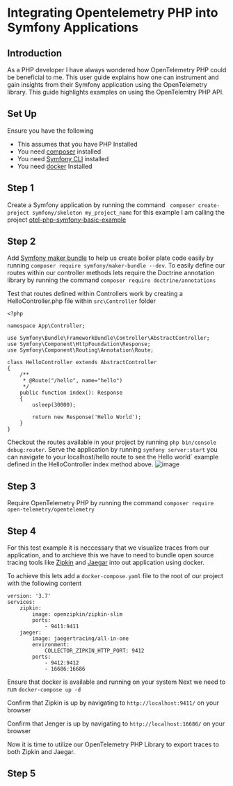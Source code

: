 # Integrating Opentelemetry PHP into Symfony Applications

## Introduction 
As a PHP developer I have always wondered how OpenTelemetry PHP could be beneficial to me. This user guide explains how one can instrument and gain insights from their Symfony application using the OpenTelemetry library. This guide highlights examples on using the OpenTelemtry PHP API. 
## Set Up
Ensure you have the following

* This assumes that you have PHP Installed
* You need [composer](https://getcomposer.org/download/) installed
* You need [Symfony CLI](https://symfony.com/download) installed 
* You need [docker](https://docs.docker.com/get-docker/) Installed

## Step 1
Create a Symfony application by running the command ` composer create-project symfony/skeleton my_project_name` for this example I am calling the project [otel-php-symfony-basic-example](https://github.com/prondubuisi/otel-php-symfony-basic-example)

## Step 2
Add [Symfony maker bundle](https://symfony.com/doc/current/bundles/SymfonyMakerBundle/index.html) to help us create boiler plate code easily by running `composer require symfony/maker-bundle --dev`. To easily define our routes within our controller methods lets require the Doctrine annotation library by running the command `composer require doctrine/annotations`

Test that routes defined within Controllers work by creating a HelloController.php file within `src\Controller` folder
```
<?php

namespace App\Controller;

use Symfony\Bundle\FrameworkBundle\Controller\AbstractController;
use Symfony\Component\HttpFoundation\Response;
use Symfony\Component\Routing\Annotation\Route;

class HelloController extends AbstractController
{
    /**
     * @Route("/hello", name="hello")
     */
    public function index(): Response
    {
        usleep(30000);
        
        return new Response('Hello World');
    }
}
```

Checkout the routes available in your project by running `php bin/console debug:router`. Serve the application by running `symfony server:start` you can navigate to your localhost/hello route to see the Hello world` example defined in the HelloController index method above.
![image](https://user-images.githubusercontent.com/22311928/110263970-7810a980-7fb8-11eb-8683-b5f2d8a82c4a.png)


## Step 3
Require OpenTelemetry PHP by running the command `composer require open-telemetry/opentelemetry`

## Step 4
For this test example it is neccessary that we visualize traces from our application, and to archieve this we have to need to bundle open source tracing tools like [Zipkin](https://zipkin.io/) and [Jaegar](https://www.jaegertracing.io/) into out application using docker. 

To achieve this lets add a `docker-compose.yaml` file to the root of our project with the following content

```
version: '3.7'
services:
    zipkin:
        image: openzipkin/zipkin-slim
        ports:
            - 9411:9411
    jaeger:
        image: jaegertracing/all-in-one
        environment:
            COLLECTOR_ZIPKIN_HTTP_PORT: 9412
        ports:
            - 9412:9412
            - 16686:16686

```
Ensure that docker is available and running on your system Next we need to run `docker-compose up -d`

Confirm that Zipkin is up by navigating to `http://localhost:9411/` on your browser

Confirm that Jenger is up by navigating to `http://localhost:16686/` on your browser

Now it is time to utilize our OpenTelemetry PHP Library to export traces to both Zipkin and Jaegar.

## Step 5

